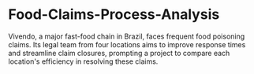 # Food-Claims-Process-Analysis
Vivendo, a major fast-food chain in Brazil, faces frequent food poisoning claims. Its legal team from four locations aims to improve response times and streamline claim closures, prompting a project to compare each location's efficiency in resolving these claims.
